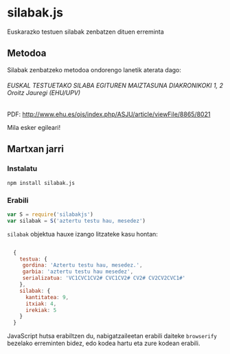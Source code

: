 silabak.js
==========

Euskarazko testuen silabak zenbatzen dituen erreminta

Metodoa
-------

Silabak zenbatzeko metodoa ondorengo lanetik aterata dago:
###### EUSKAL TESTUETAKO SILABA EGITUREN MAIZTASUNA DIAKRONIKOKI 1, 2 Oroitz Jauregi (EHU/UPV)
PDF: http://www.ehu.es/ojs/index.php/ASJU/article/viewFile/8865/8021

Mila esker egileari!



Martxan jarri
-------------

### Instalatu
`npm install silabak.js`

### Erabili
```js  
var S = require('silabakjs')
var silabak = S('aztertu testu hau, mesedez')
```
`silabak` objektua hauxe izango litzateke kasu hontan:
```js

  { 
    testua: {
     gordina: 'Aztertu testu hau, mesedez.',
     garbia: 'aztertu testu hau mesedez',
     serializatua: 'VC1CVC1CV2# CVC1CV2# CV2# CV2CV2CVC1#' 
    },
    silabak: { 
      kantitatea: 9, 
      itxiak: 4, 
      irekiak: 5 
    } 
  }
```
  
JavaScript hutsa erabiltzen du, nabigatzaileetan erabili daiteke `browserify` bezelako erreminten bidez, edo kodea hartu eta zure kodean erabili. 
